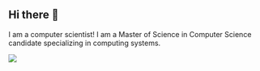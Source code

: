 ## Hi there 👋

I am a computer scientist! I am a Master of Science in Computer Science candidate specializing in computing systems.

<p>
  <a href="https://skillicons.dev">
    <img src="https://skillicons.dev/icons?i=c,cpp,java,html,css" />
  </a>
</p>
